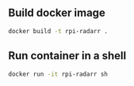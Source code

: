 ## Build docker image
```bash
docker build -t rpi-radarr .
```

## Run container in a shell
```bash
docker run -it rpi-radarr sh
```
